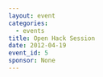 ```yaml
---
layout: event
categories: 
  - events
title: Open Hack Session
date: 2012-04-19
event_id: 5
sponsor: None
---
```



